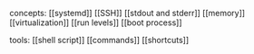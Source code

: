 concepts:
[[systemd]]
[[SSH]]
[[stdout and stderr]]
[[memory]]
[[virtualization]]
[[run levels]]
[[boot process]]


tools:
[[shell script]]
[[commands]]
[[shortcuts]]
